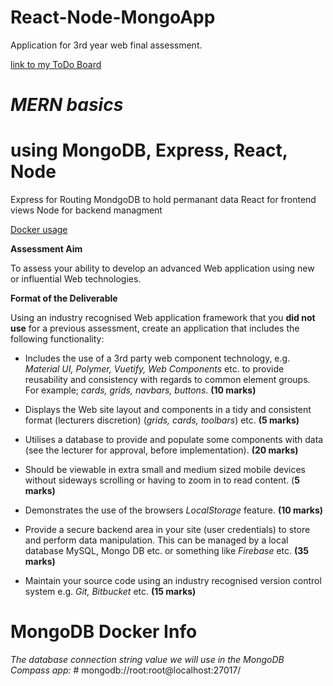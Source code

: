 # React-Node-MongoApp
 Application for 3rd year web final assessment. 

[link to my ToDo Board](https://github.com/users/CarlHaze/projects/1/views/1)

 # *MERN basics*
 # **using MongoDB, Express, React, Node** 

Express for Routing 
MondgoDB to hold permanant data
React for frontend views
Node for backend managment

[Docker usage](https://www.docker.com/products/docker-desktop/)


**Assessment Aim**

To assess your ability to develop an advanced Web application using new or influential Web technologies.

**Format of the Deliverable**

Using an industry recognised Web application framework that you **did not use** for a previous assessment, create an application that includes the following functionality:

- Includes the use of a 3rd party web component technology, e.g. *Material UI, Polymer, Vuetify, Web Components* etc. to provide reusability and consistency with regards to common element groups. For example; *cards, grids, navbars, buttons*. **(10 marks)**

- Displays the Web site layout and components in a tidy and consistent format (lecturers discretion) (*grids, cards, toolbars*) etc. **(5 marks)**

- Utilises a database to provide and populate some components with data (see the lecturer for approval, before implementation). **(20 marks)**

- Should be viewable in extra small and medium sized mobile devices without sideways scrolling or having to zoom in to read content. (**5 marks)**

- Demonstrates the use of the browsers *LocalStorage* feature. **(10 marks)**

- Provide a secure backend area in your site (user credentials) to store and perform data manipulation. This can be managed by a local database MySQL, Mongo DB etc. or something like *Firebase* etc. **(35 marks)**

- Maintain your source code using an industry recognised version control system e.g. *Git, Bitbucket* etc. **(15 marks)**


# MongoDB Docker Info

 *The database connection string value we will use in the MongoDB Compass app:*
      # mongodb://root:root@localhost:27017/